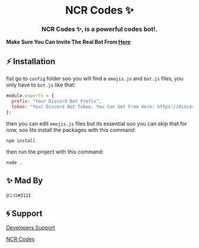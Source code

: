 <h1 align="center">NCR Codes ✨</h1>

<h3 align="center">NCR Codes ✨, is a powerful codes bot!.</h3>

**Make Sure You Can Invite The Real Bot From [Here](https://discord.com/oauth2/authorize?client_id=780558820640423966&permissions=1647832432&scope=bot%20applications.commands)**

## ⚡ Installation

fist go to `config` folder soo you will find a `emojis.js` and `bot.js` files, you only have to `bot.js` like that:

```js
module.exports = {
  prefix: "Your Discord Bot Prefix",
  token: "Your Discord Bot Token, You Can Get From Here: https://discord.com/developers/applications/"
};
```

then you can edit `emojis.js` files but its essential soo you can skip that for now, soo lits install the packages with this command:

```npm install```

then run the project with this command:

```node .```

## ✨ Mad By

```@ニロ#3121```

## 🌀 Support

[Developers Support](https://discord.gg/qA9qKe8Ubx)

[NCR Codes](https://discord.gg/WR6y9XB7dU)
 
